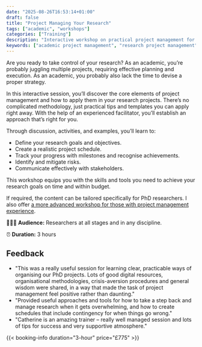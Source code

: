 ```yaml
---
date: "2025-08-26T16:53:14+01:00"
draft: false
title: "Project Managing Your Research"
tags: ["academic", "workshops"]
categories: ["Training"] 
description: "Interactive workshop on practical project management for academic researchers. Learn to define goals, create realistic schedules, track progress with milestones, and communicate effectively with stakeholders."
keywords: ["academic project management", "research project management", "PhD project management", "research planning", "academic productivity", "project scheduling", "research goals", "milestone tracking", "academic workflow", "research organization"]
---
```


Are you ready to take control of your research? As an academic, you’re probably juggling multiple projects, requiring effective planning and execution. As an academic, you probably also lack the time to devise a proper strategy.

In this interactive session, you’ll discover the core elements of project management and how to apply them in your research projects. There’s no complicated methodology, just practical tips and templates you can apply right away. With the help of an experienced facilitator, you’ll establish an approach that’s right for you.

Through discussion, activities, and examples, you’ll learn to:

- Define your research goals and objectives.
- Create a realistic project schedule.
- Track your progress with milestones and recognise achievements.
- Identify and mitigate risks.
- Communicate effectively with stakeholders.

This workshop equips you with the skills and tools you need to achieve your research goals on time and within budget.

If required, the content can be tailored specifically for PhD researchers. I also offer [a more advanced workshop for those with project management experience](/workshops/advancing-your-project-management-skills/).

👩🏽‍🎓 **Audience:** Researchers at all stages and in any discipline.

⏰ **Duration:** 3 hours

## Feedback

- "This was a really useful session for learning clear, practicable ways of organising our PhD projects. Lots of good digital resources, organisational methodologies, crisis-aversion procedures and general wisdom were shared, in a way that made the task of project management feel positive rather than daunting."
- "Provided useful approaches and tools for how to take a step back and manage research when it gets overwhelming, and how to create schedules that include contingency for when things go wrong."
- "Catherine is an amazing trainer – really well managed session and lots of tips for success and very supportive atmosphere."

{{< booking-info duration="3-hour" price="£775" >}}